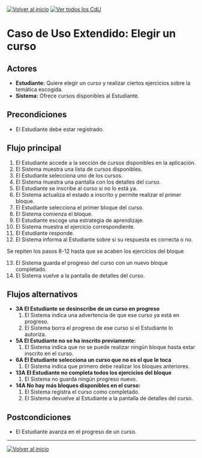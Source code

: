 [![Volver al inicio](https://img.shields.io/badge/⬅️_Volver_al_inicio-4CAF50?style=for-the-badge)](../../README.md)
[![Ver todos los CdU](https://img.shields.io/badge/📋_Ver_todos_los_CdU-C62828?style=for-the-badge)](./CasosDeUso.md)

# Caso de Uso Extendido: Elegir un curso

## Actores

- **Estudiante:** Quiere elegir un curso y realizar ciertos ejercicios sobre la temática escogida.
- **Sistema:** Ofrece cursos disponibles al Estudiante.

## Precondiciones
 
 - El Estudiante debe estar registrado.

## Flujo principal

1. El Estudiante accede a la sección de cursos disponibles en la aplicación.
2. El Sistema muestra una lista de cursos disponibles.
3. El Estudiante selecciona uno de los cursos.
4. El Sistema muestra una pantalla con los detalles del curso.
5. El Estudiante se inscribe al curso si no lo está ya.
6. El Sistema actualiza el estado a inscrito y permite realizar el primer bloque.
7. El Estudiante selecciona el primer bloque del curso.
8. El Sistema comienza el bloque.
9. El Estudiante escoge una estrategia de aprendizaje.
10. El Sistema muestra el ejercicio correspondiente.
11. El Estudiante responde.
12. El Sistema informa al Estudiante sobre si su respuesta es correcta o no.

  Se repiten los pasos 8-12 hasta que se acaben los ejercicios del bloque

13. El Sistema guarda el progreso del curso con un nuevo bloque completado.
14. El Sistema vuelve a la pantalla de detalles del curso.

## Flujos alternativos

- **3A El Estudiante se desinscribe de un curso en progreso**
  1. El Sistema indica una advertencia de que ese curso ya está en progreso.
  2. El Sistema borra el progreso de ese curso si el Estudiante lo autoriza.
- **5A El Estudiante no se ha inscrito previamente:**
  1. El Sistema indica que no se puede realizar ningún bloque hasta estar inscrito en el curso.
- **6A El Estudiante selecciona un curso que no es el que le toca**
  1. El Sistema indica que primero debe realizar los bloques anteriores.
- **13A El Estudiante no completa todos los ejercicios del bloque**
  1. El Sistema no guarda ningún progreso nuevo.  
- **14A No hay más bloques disponibles en el curso:**
  1. El Sistema registra el curso como completado.
  2. El Sistema devuelve al Estudiante a la pantalla de detalles del curso.

## Postcondiciones

- El Estudiante avanza en el progreso de un curso.

---

[![Volver al inicio](https://img.shields.io/badge/⬅️_Volver_al_inicio-4CAF50?style=for-the-badge)](../../README.md)
